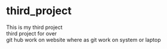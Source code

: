 # third_project
This is my third project <br>
third project for over<br>
git hub work on website
where as git work on system or laptop
